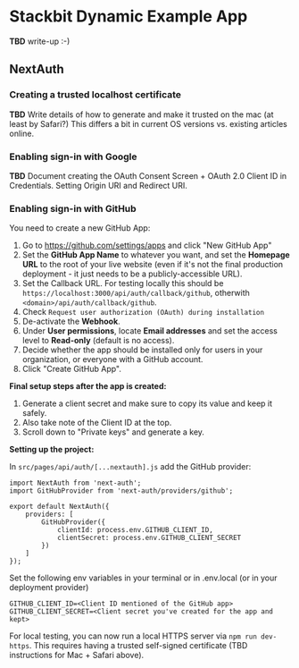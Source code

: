 # Stackbit Dynamic Example App

**TBD** write-up :-)

## NextAuth

### Creating a trusted localhost certificate

**TBD** Write details of how to generate and make it trusted on the mac (at least by Safari?)
This differs a bit in current OS versions vs. existing articles online.

### Enabling sign-in with Google

**TBD** Document creating the OAuth Consent Screen + OAuth 2.0 Client ID in Credentials.
Setting Origin URI and Redirect URI.

### Enabling sign-in with GitHub

You need to create a new GitHub App:

1. Go to https://github.com/settings/apps and click "New GitHub App"
1. Set the **GitHub App Name** to whatever you want, and set the **Homepage URL** to the root of your live website (even if it's not the final production deployment - it just needs to be a publicly-accessible URL).
1. Set the Callback URL. For testing locally this should be `https://localhost:3000/api/auth/callback/github`, otherwith `<domain>/api/auth/callback/github`.
1. Check `Request user authorization (OAuth) during installation`
1. De-activate the **Webhook**.
1. Under **User permissions**, locate **Email addresses** and set the access level to **Read-only** (default is no access).
1. Decide whether the app should be installed only for users in your organization, or everyone with a GitHub account.
1. Click "Create GitHub App".

**Final setup steps after the app is created:**

1. Generate a client secret and make sure to copy its value and keep it safely.
1. Also take note of the Client ID at the top.
1. Scroll down to "Private keys" and generate a key.

**Setting up the project:**

In `src/pages/api/auth/[...nextauth].js` add the GitHub provider:

```
import NextAuth from 'next-auth';
import GitHubProvider from 'next-auth/providers/github';

export default NextAuth({
    providers: [
        GitHubProvider({
            clientId: process.env.GITHUB_CLIENT_ID,
            clientSecret: process.env.GITHUB_CLIENT_SECRET
        })
    ]
});
```

Set the following env variables in your terminal or in .env.local (or in your deployment provider)

```
GITHUB_CLIENT_ID=<Client ID mentioned of the GitHub app>
GITHUB_CLIENT_SECRET=<Client secret you've created for the app and kept>
```

For local testing, you can now run a local HTTPS server via `npm run dev-https`.
This requires having a trusted self-signed certificate (TBD instructions for Mac + Safari above).
